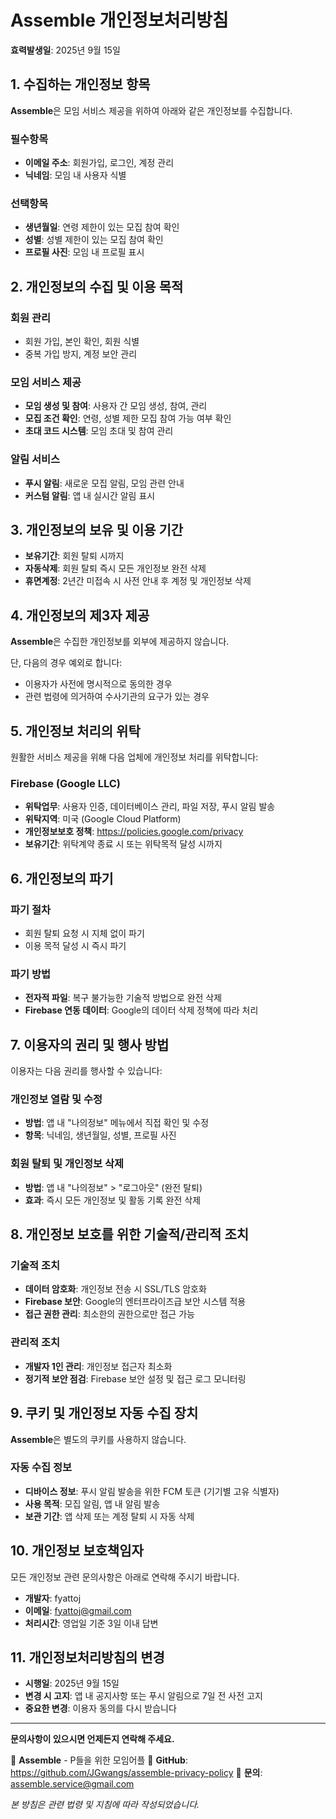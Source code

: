 # Assemble 개인정보처리방침

**효력발생일**: 2025년 9월 15일

## 1. 수집하는 개인정보 항목

**Assemble**은 모임 서비스 제공을 위하여 아래와 같은 개인정보를 수집합니다.

### 필수항목
- **이메일 주소**: 회원가입, 로그인, 계정 관리
- **닉네임**: 모임 내 사용자 식별

### 선택항목
- **생년월일**: 연령 제한이 있는 모집 참여 확인
- **성별**: 성별 제한이 있는 모집 참여 확인
- **프로필 사진**: 모임 내 프로필 표시

## 2. 개인정보의 수집 및 이용 목적

### 회원 관리
- 회원 가입, 본인 확인, 회원 식별
- 중복 가입 방지, 계정 보안 관리

### 모임 서비스 제공
- **모임 생성 및 참여**: 사용자 간 모임 생성, 참여, 관리
- **모집 조건 확인**: 연령, 성별 제한 모집 참여 가능 여부 확인
- **초대 코드 시스템**: 모임 초대 및 참여 관리

### 알림 서비스
- **푸시 알림**: 새로운 모집 알림, 모임 관련 안내
- **커스텀 알림**: 앱 내 실시간 알림 표시

## 3. 개인정보의 보유 및 이용 기간

- **보유기간**: 회원 탈퇴 시까지
- **자동삭제**: 회원 탈퇴 즉시 모든 개인정보 완전 삭제
- **휴면계정**: 2년간 미접속 시 사전 안내 후 계정 및 개인정보 삭제

## 4. 개인정보의 제3자 제공

**Assemble**은 수집한 개인정보를 외부에 제공하지 않습니다.

단, 다음의 경우 예외로 합니다:
- 이용자가 사전에 명시적으로 동의한 경우
- 관련 법령에 의거하여 수사기관의 요구가 있는 경우

## 5. 개인정보 처리의 위탁

원활한 서비스 제공을 위해 다음 업체에 개인정보 처리를 위탁합니다:

### Firebase (Google LLC)
- **위탁업무**: 사용자 인증, 데이터베이스 관리, 파일 저장, 푸시 알림 발송
- **위탁지역**: 미국 (Google Cloud Platform)
- **개인정보보호 정책**: https://policies.google.com/privacy
- **보유기간**: 위탁계약 종료 시 또는 위탁목적 달성 시까지

## 6. 개인정보의 파기

### 파기 절차
- 회원 탈퇴 요청 시 지체 없이 파기
- 이용 목적 달성 시 즉시 파기

### 파기 방법
- **전자적 파일**: 복구 불가능한 기술적 방법으로 완전 삭제
- **Firebase 연동 데이터**: Google의 데이터 삭제 정책에 따라 처리

## 7. 이용자의 권리 및 행사 방법

이용자는 다음 권리를 행사할 수 있습니다:

### 개인정보 열람 및 수정
- **방법**: 앱 내 "나의정보" 메뉴에서 직접 확인 및 수정
- **항목**: 닉네임, 생년월일, 성별, 프로필 사진

### 회원 탈퇴 및 개인정보 삭제
- **방법**: 앱 내 "나의정보" > "로그아웃" (완전 탈퇴)
- **효과**: 즉시 모든 개인정보 및 활동 기록 완전 삭제

## 8. 개인정보 보호를 위한 기술적/관리적 조치

### 기술적 조치
- **데이터 암호화**: 개인정보 전송 시 SSL/TLS 암호화
- **Firebase 보안**: Google의 엔터프라이즈급 보안 시스템 적용
- **접근 권한 관리**: 최소한의 권한으로만 접근 가능

### 관리적 조치
- **개발자 1인 관리**: 개인정보 접근자 최소화
- **정기적 보안 점검**: Firebase 보안 설정 및 접근 로그 모니터링

## 9. 쿠키 및 개인정보 자동 수집 장치

**Assemble**은 별도의 쿠키를 사용하지 않습니다.

### 자동 수집 정보
- **디바이스 정보**: 푸시 알림 발송을 위한 FCM 토큰 (기기별 고유 식별자)
- **사용 목적**: 모집 알림, 앱 내 알림 발송
- **보관 기간**: 앱 삭제 또는 계정 탈퇴 시 자동 삭제

## 10. 개인정보 보호책임자

모든 개인정보 관련 문의사항은 아래로 연락해 주시기 바랍니다.

- **개발자**: fyattoj
- **이메일**: fyattoj@gmail.com
- **처리시간**: 영업일 기준 3일 이내 답변

## 11. 개인정보처리방침의 변경

- **시행일**: 2025년 9월 15일
- **변경 시 고지**: 앱 내 공지사항 또는 푸시 알림으로 7일 전 사전 고지
- **중요한 변경**: 이용자 동의를 다시 받습니다

---

**문의사항이 있으시면 언제든지 연락해 주세요.**

📱 **Assemble** - P들을 위한 모임어플
🔗 **GitHub**: https://github.com/JGwangs/assemble-privacy-policy
📧 **문의**: assemble.service@gmail.com

*본 방침은 관련 법령 및 지침에 따라 작성되었습니다.*
